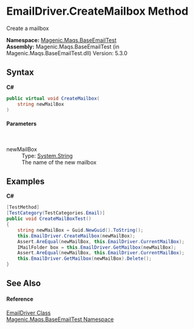 # EmailDriver.CreateMailbox Method 
 

Create a mailbox

**Namespace:**&nbsp;<a href="MAQS_5/Email_AUTOGENERATED/Magenic-Maqs-BaseEmailTest_Namespace">Magenic.Maqs.BaseEmailTest</a><br />**Assembly:**&nbsp;Magenic.Maqs.BaseEmailTest (in Magenic.Maqs.BaseEmailTest.dll) Version: 5.3.0

## Syntax

**C#**<br />
``` C#
public virtual void CreateMailbox(
	string newMailBox
)
```


#### Parameters
&nbsp;<dl><dt>newMailBox</dt><dd>Type: <a href="http://msdn2.microsoft.com/en-us/library/s1wwdcbf" target="_blank">System.String</a><br />The name of the new mailbox</dd></dl>

## Examples

**C#**<br />
``` C#
[TestMethod]
[TestCategory(TestCategories.Email)]
public void CreateMailBoxTest()
{
    string newMailBox = Guid.NewGuid().ToString();
    this.EmailDriver.CreateMailbox(newMailBox);
    Assert.AreEqual(newMailBox, this.EmailDriver.CurrentMailBox);
    IMailFolder box = this.EmailDriver.GetMailbox(newMailBox);
    Assert.AreEqual(newMailBox, this.EmailDriver.CurrentMailBox);
    this.EmailDriver.GetMailbox(newMailBox).Delete();
}
```


## See Also


#### Reference
<a href="MAQS_5/Email_AUTOGENERATED/EmailDriver_Class">EmailDriver Class</a><br /><a href="MAQS_5/Email_AUTOGENERATED/Magenic-Maqs-BaseEmailTest_Namespace">Magenic.Maqs.BaseEmailTest Namespace</a><br />
